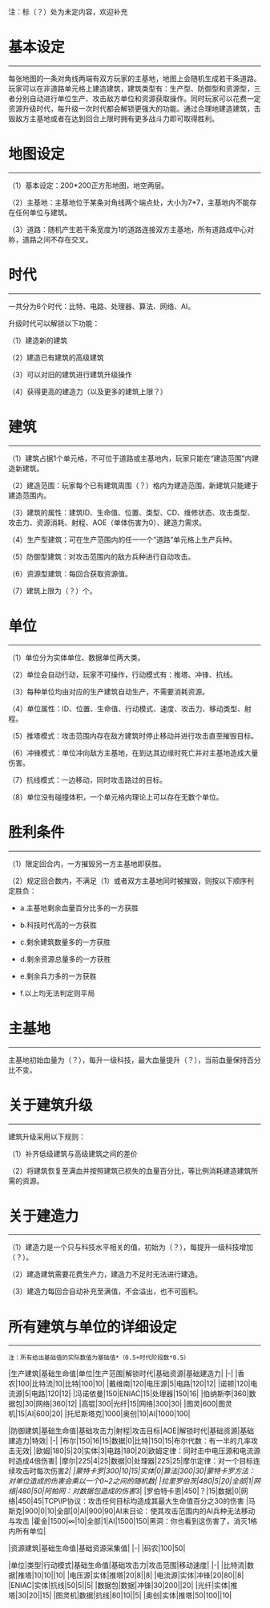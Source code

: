 注：标（？）处为未定内容，欢迎补充

# 基本设定
---
每张地图的一条对角线两端有双方玩家的主基地，地图上会随机生成若干条道路。玩家可以在非道路单元格上建造建筑，建筑类型有：生产型、防御型和资源型，三者分别自动进行单位生产、攻击敌方单位和资源获取操作。同时玩家可以花费一定资源升级时代，每升级一次时代都会解锁更强大的功能。通过合理地建造建筑，击毁敌方主基地或者在达到回合上限时拥有更多战斗力即可取得胜利。


# 地图设定
---
（1）基本设定：200*200正方形地图，地空两层。

（2）主基地：主基地位于某条对角线两个端点处，大小为7*7，主基地内不能存在任何单位与建筑。

（3）道路：随机产生若干条宽度为1的道路连接双方主基地，所有道路成中心对称，道路之间不存在交叉。

# 时代
---
一共分为6个时代：比特、电路、处理器、算法、网络、AI。

升级时代可以解锁以下功能：

（1）建造新的建筑

（2）建造已有建筑的高级建筑

（3）可以对旧的建筑进行建筑升级操作

（4）获得更高的建造力（以及更多的建筑上限？）

# 建筑
---
（1）建筑占据1个单元格，不可位于道路或主基地内，玩家只能在“建造范围”内建造新建筑。

（2）建造范围：玩家每个已有建筑周围（？）格内为建造范围，新建筑只能建于建造范围内。

（3）建筑的属性：建筑ID、生命值、位置、类型、CD、维修状态、攻击类型、攻击力、资源消耗、射程、AOE（单体伤害为0）、建造力需求。

（4）生产型建筑：可在生产范围内的任一一个“道路”单元格上生产兵种。

（5）防御型建筑：对攻击范围内的敌方兵种进行自动攻击。

（6）资源型建筑：每回合获取资源值。

（7）建筑上限为（？）个。


# 单位
---
（1）单位分为实体单位、数据单位两大类。

（2）单位会自动行动，玩家不可操作，行动模式有：推塔、冲锋、抗线。

（3）每种单位均由对应的生产建筑自动生产，不需要消耗资源。

（4）单位属性：ID、位置、生命值、行动模式、速度、攻击力、移动类型、射程。

（5）推塔模式：攻击范围内存在敌方建筑时停止移动并进行攻击直至摧毁目标。

（6）冲锋模式：单位冲向敌方主基地，在到达其边缘时死亡并对主基地造成大量伤害。

（7）抗线模式：一边移动，同时攻击路过的目标。

（8）单位没有碰撞体积，一个单元格内理论上可以存在无数个单位。


# 胜利条件
---
（1）限定回合内，一方摧毁另一方主基地即获胜。

（2）规定回合数内，不满足（1）或者双方主基地同时被摧毁，则按以下顺序判定胜负：

+ a.主基地剩余血量百分比多的一方获胜

+ b.科技时代高的一方获胜

+ c.剩余建筑数量多的一方获胜

+ d.剩余资源总量多的一方获胜

+ e.剩余兵力多的一方获胜

+ f.以上均无法判定则平局


# 主基地
---
主基地初始血量为（？），每升一级科技，最大血量提升（？），当前血量保持百分比不变。


# 关于建筑升级
---
建筑升级采用以下规则：

（1）补齐低级建筑与高级建筑之间的差价

（2）将建筑恢复至满血并按照建筑已损失的血量百分比，等比例消耗建造建筑所需的资源。

# 关于建造力
---
（1）建造力是一个只与科技水平相关的值，初始为（？），每提升一级科技增加（？）。

（2）建造建筑需要花费生产力，建造力不足时无法进行建造。

（3）建造力每回合自动补充至满值，不会溢出，也不可囤积。

# 所有建筑与单位的详细设定
---
	注：所有给出基础值的实际数值为基础值*（0.5+时代阶段数*0.5）
|生产建筑|基础生命值|单位|生产范围|解锁时代|基础资源|基础建造力|
|-|
|香农|100|比特流|10|比特|100|10|
|戴维南|120|电压源|5|电路|120|12|
|诺顿|120|电流源|5|电路|120|12|
|冯诺依曼|150|ENIAC|15|处理器|150|16|
|伯纳斯李|360|数据包|30|网络|360|12|
|高锟|300|光纤|15|网络|300|30|
|图灵|600|图灵机|15|AI|600|20|
|托尼斯塔克|1000|奥创|10|AI|1000|100|


|防御建筑|基础生命值|基础攻击力|射程|攻击目标|AOE|解锁时代|基础资源|基础建造力|特效|
|-|
|布尔|150|16|15|数据|0|比特|150|15|布尔代数：有一半的几率攻击无效|
|欧姆|180|5|20|实体|3|电路|180|20|欧姆定律：同时击中电压源和电流源时造成4倍伤害|
|摩尔|225|4|25|数据|0|处理器|225|25|摩尔定律：对一个目标连续攻击时每次伤害*2|
|蒙特卡罗|300|10|15|实体|0|算法|300|30|蒙特卡罗方法：对单位造成的伤害会乘以一个0~2之间的随机数|
|拉里罗伯茨|480|5|20|全部|1|网络|480|50|阿帕网：对数据包造成的伤害*3|
|罗伯特卡恩|450|？|15|数据|0|网络|450|45|TCP\IP协议：攻击任何目标均造成其最大生命值百分之30的伤害
|马斯克|900|0|10|全部|0|AI|900|90|AI末日论：使其攻击范围内的AI兵种无法移动与攻击
|霍金|1500|∞|10|全部|1|AI|1500|150|黑洞：你也看到这伤害了，消灭1格内所有单位|

|资源建筑|基础生命值|基础资源采集值|
|-|
|码农|100|50|

|单位|类型|行动模式|基础生命值|基础攻击力|攻击范围|移动速度|
|-|
|比特流|数据|推塔|10|10||10|
|电压源|实体|推塔|20|8||8|
|电流源|实体|冲锋|20|80||8|
|ENIAC|实体|抗线|50|5||5|
|数据包|数据|冲锋|30|200||20|
|光纤|实体|推塔|30|20||15|
|图灵机|数据|抗线|80|10||5|
|奥创|实体|推塔|50|100||10|
